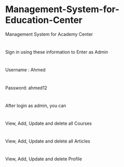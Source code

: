 # Management-System-for-Education-Center
Management System for Academy Center
#
Sign in using these information to Enter as Admin
#
Username : Ahmed

#
Password: ahmed12
#
After login as admin, you can
# 
View, Add, Update and delete all Courses
#
View, Add, Update and delete all Articles
#
View, Add, Update and delete Profile
